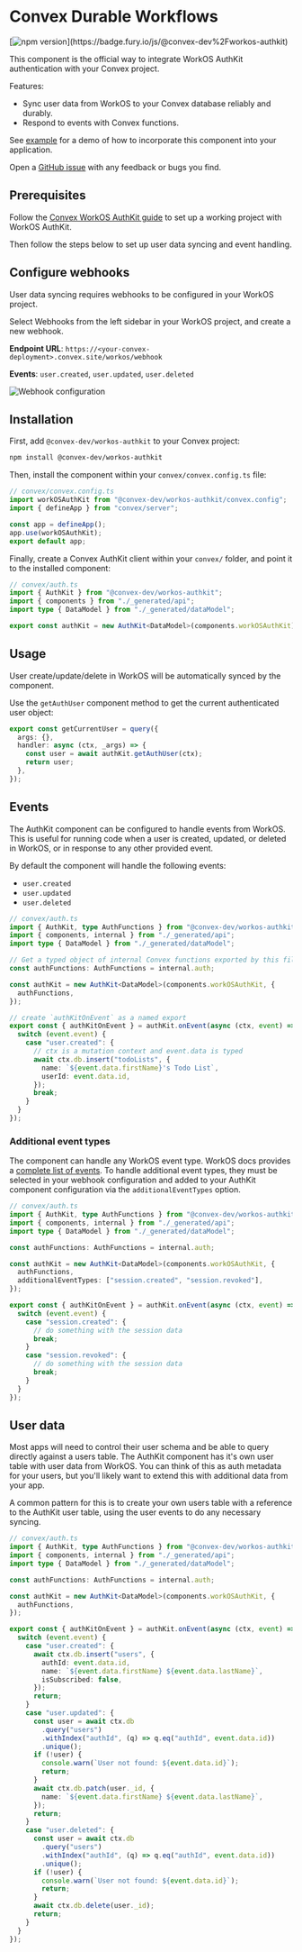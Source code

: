 # Convex Durable Workflows

[![npm version](https://badge.fury.io/js/@convex-dev%2Fworkos-authkit.svg?)](https://badge.fury.io/js/@convex-dev%2Fworkos-authkit)

<!-- START: Include on https://convex.dev/components -->

This component is the official way to integrate WorkOS AuthKit authentication with your Convex project.

Features:

- Sync user data from WorkOS to your Convex database reliably and durably.
- Respond to events with Convex functions.

See [example](./example) for a demo of how to incorporate this component into your application.

Open a [GitHub issue](https://github.com/get-convex/workos-authkit/issues) with
any feedback or bugs you find.

## Prerequisites

Follow the [Convex WorkOS AuthKit guide](https://docs.convex.dev/auth/authkit/)
to set up a working project with WorkOS AuthKit.

Then follow the steps below to set up user data syncing and event handling.

## Configure webhooks

User data syncing requires webhooks to be configured in your WorkOS project.

Select Webhooks from the left sidebar in your WorkOS project, and create a new
webhook.

**Endpoint URL**: `https://<your-convex-deployment>.convex.site/workos/webhook`

**Events**: `user.created`, `user.updated`, `user.deleted`

![Webhook configuration](https://raw.githubusercontent.com/get-convex/better-auth/refs/heads/main/assets/webhook-configuration.png)

## Installation

First, add `@convex-dev/workos-authkit` to your Convex project:

```sh
npm install @convex-dev/workos-authkit
```

Then, install the component within your `convex/convex.config.ts` file:

```ts
// convex/convex.config.ts
import workOSAuthKit from "@convex-dev/workos-authkit/convex.config";
import { defineApp } from "convex/server";

const app = defineApp();
app.use(workOSAuthKit);
export default app;
```

Finally, create a Convex AuthKit client within your `convex/` folder, and point it
to the installed component:

```ts
// convex/auth.ts
import { AuthKit } from "@convex-dev/workos-authkit";
import { components } from "./_generated/api";
import type { DataModel } from "./_generated/dataModel";

export const authKit = new AuthKit<DataModel>(components.workOSAuthKit);
```

## Usage

User create/update/delete in WorkOS will be automatically synced by the
component.

Use the `getAuthUser` component method to get the current authenticated user
object:

```ts
export const getCurrentUser = query({
  args: {},
  handler: async (ctx, _args) => {
    const user = await authKit.getAuthUser(ctx);
    return user;
  },
});
```

## Events

The AuthKit component can be configured to handle events from WorkOS. This is
useful for running code when a user is created, updated, or deleted in WorkOS,
or in response to any other provided event.

By default the component will handle the following events:

- `user.created`
- `user.updated`
- `user.deleted`

```ts
// convex/auth.ts
import { AuthKit, type AuthFunctions } from "@convex-dev/workos-authkit";
import { components, internal } from "./_generated/api";
import type { DataModel } from "./_generated/dataModel";

// Get a typed object of internal Convex functions exported by this file
const authFunctions: AuthFunctions = internal.auth;

const authKit = new AuthKit<DataModel>(components.workOSAuthKit, {
  authFunctions,
});

// create `authKitOnEvent` as a named export
export const { authKitOnEvent } = authKit.onEvent(async (ctx, event) => {
  switch (event.event) {
    case "user.created": {
      // ctx is a mutation context and event.data is typed
      await ctx.db.insert("todoLists", {
        name: `${event.data.firstName}'s Todo List`,
        userId: event.data.id,
      });
      break;
    }
  }
});
```

### Additional event types

The component can handle any WorkOS event type. WorkOS docs provides a [complete
list of events](https://workos.com/docs/events). To handle additional event types,
they must be selected in your webhook configuration and added to your AuthKit
component configuration via the `additionalEventTypes` option.

```ts
// convex/auth.ts
import { AuthKit, type AuthFunctions } from "@convex-dev/workos-authkit";
import { components, internal } from "./_generated/api";
import type { DataModel } from "./_generated/dataModel";

const authFunctions: AuthFunctions = internal.auth;

const authKit = new AuthKit<DataModel>(components.workOSAuthKit, {
  authFunctions,
  additionalEventTypes: ["session.created", "session.revoked"],
});

export const { authKitOnEvent } = authKit.onEvent(async (ctx, event) => {
  switch (event.event) {
    case "session.created": {
      // do something with the session data
      break;
    }
    case "session.revoked": {
      // do something with the session data
      break;
    }
  }
});
```

## User data

Most apps will need to control their user schema and be able to query directly
against a users table. The AuthKit component has it's own user table with user
data from WorkOS. You can think of this as auth metadata for your users, but
you'll likely want to extend this with additional data from your app.

A common pattern for this is to create your own users table with a reference to
the AuthKit user table, using the user events to do any necessary syncing.

```ts
// convex/auth.ts
import { AuthKit, type AuthFunctions } from "@convex-dev/workos-authkit";
import { components, internal } from "./_generated/api";
import type { DataModel } from "./_generated/dataModel";

const authFunctions: AuthFunctions = internal.auth;

const authKit = new AuthKit<DataModel>(components.workOSAuthKit, {
  authFunctions,
});

export const { authKitOnEvent } = authKit.onEvent(async (ctx, event) => {
  switch (event.event) {
    case "user.created": {
      await ctx.db.insert("users", {
        authId: event.data.id,
        name: `${event.data.firstName} ${event.data.lastName}`,
        isSubscribed: false,
      });
      return;
    }
    case "user.updated": {
      const user = await ctx.db
        .query("users")
        .withIndex("authId", (q) => q.eq("authId", event.data.id))
        .unique();
      if (!user) {
        console.warn(`User not found: ${event.data.id}`);
        return;
      }
      await ctx.db.patch(user._id, {
        name: `${event.data.firstName} ${event.data.lastName}`,
      });
      return;
    }
    case "user.deleted": {
      const user = await ctx.db
        .query("users")
        .withIndex("authId", (q) => q.eq("authId", event.data.id))
        .unique();
      if (!user) {
        console.warn(`User not found: ${event.data.id}`);
        return;
      }
      await ctx.db.delete(user._id);
      return;
    }
  }
});
```

<!-- END: Include on https://convex.dev/components -->
